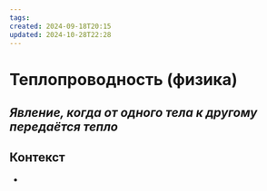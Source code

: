 ```yaml
---
tags: 
created: 2024-09-18T20:15
updated: 2024-10-28T22:28
---
```

# Теплопроводность (физика)

## ***Явление, когда от одного тела к другому передаётся тепло***



## Контекст
- 


